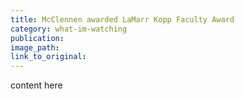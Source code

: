 ```yaml
---
title: McClennen awarded LaMarr Kopp Faculty Award
category: what-im-watching
publication:
image_path:
link_to_original:
---
```



content here